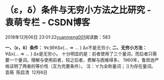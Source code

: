 
# （ε，δ）条件与无穷小方法之比研究 - 袁萌专栏 - CSDN博客

2018年12月06日 23:01:22[yuanmeng001](https://me.csdn.net/yuanmeng001)阅读数：583


**一、（ε，δ）条件：**
∀ε∃δ∀Δx{… ⇒ … }
Δx不是无穷小;
**二、无穷小方法：**
∀Δx{… ⇒ … }
Δx是无穷小。
十分明显的是：前者使用了三个量词，而后者只需要一个量词。理解与使用前者，较之后者，费解与困难得多。
1960年，鲁宾逊严格证明了两者的等价性（互为充要条件）。
注：∀为全称量词；∃为存在量词。
袁萌  陈启清  12月6日

